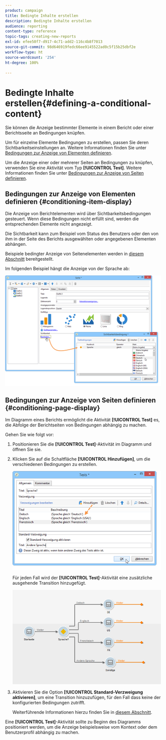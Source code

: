 ```yaml
---
product: campaign
title: Bedingte Inhalte erstellen
description: Bedingte Inhalte erstellen
audience: reporting
content-type: reference
topic-tags: creating-new-reports
exl-id: efee50f7-d917-4c71-add2-116c4b8f7013
source-git-commit: 98d646919fedc66ee9145522ad0c5f15b25dbf2e
workflow-type: ht
source-wordcount: '254'
ht-degree: 100%

---
```


# Bedingte Inhalte erstellen{#defining-a-conditional-content}

Sie können die Anzeige bestimmter Elemente in einem Bericht oder einer Berichtsseite an Bedingungen knüpfen.

Um für einzelne Elemente Bedingungen zu erstellen, passen Sie deren Sichtbarkeitseinstellungen an. Weitere Informationen finden Sie unter [Bedingungen zur Anzeige von Elementen definieren](#conditioning-item-display).

Um die Anzeige einer oder mehrerer Seiten an Bedingungen zu knüpfen, verwenden Sie eine Aktivität vom Typ **[!UICONTROL Test]**. Weitere Informationen finden Sie unter [Bedingungen zur Anzeige von Seiten definieren](#conditioning-page-display).

## Bedingungen zur Anzeige von Elementen definieren {#conditioning-item-display}

Die Anzeige von Berichtelementen wird über Sichtbarkeitsbedingungen gesteuert. Wenn diese Bedingungen nicht erfüllt sind, werden die entsprechenden Elemente nicht angezeigt.

Die Sichtbarkeit kann zum Beispiel vom Status des Benutzers oder den von ihm in der Seite des Berichts ausgewählten oder angegebenen Elementen abhängen.

Beispiele bedingter Anzeige von Seitenelementen werden in [diesem Abschnitt](../../web/using/form-rendering.md#defining-fields-conditional-display) bereitgestellt.

Im folgenden Beispiel hängt die Anzeige von der Sprache ab:

![](assets/reporting_display_condition.png)

## Bedingungen zur Anzeige von Seiten definieren {#conditioning-page-display}

Im Diagramm eines Berichts ermöglicht die Aktivität **[!UICONTROL Test]** es, die Abfolge der Berichtseiten von Bedingungen abhängig zu machen.

Gehen Sie wie folgt vor:

1. Positionieren Sie die **[!UICONTROL Test]**-Aktivität im Diagramm und öffnen Sie sie.
1. Klicken Sie auf die Schaltfläche **[!UICONTROL Hinzufügen]**, um die verschiedenen Bedingungen zu erstellen.

   ![](assets/reporting_test_sample.png)

   Für jeden Fall wird der **[!UICONTROL Test]**-Aktivität eine zusätzliche ausgehende Transition hinzugefügt.

   ![](assets/reporting_test_transitions.png)

1. Aktivieren Sie die Option **[!UICONTROL Standard-Verzweigung aktivieren]**, um eine Transition hinzuzufügen, für den Fall dass keine der konfigurierten Bedingungen zutrifft.

   Weiterführende Informationen hierzu finden Sie in [diesem Abschnitt](../../web/using/defining-web-forms-page-sequencing.md#conditional-page-display).

Eine **[!UICONTROL Test]**-Aktivität sollte zu Beginn des Diagramms positioniert werden, um die Anzeige beispielsweise vom Kontext oder dem Benutzerprofil abhängig zu machen.

